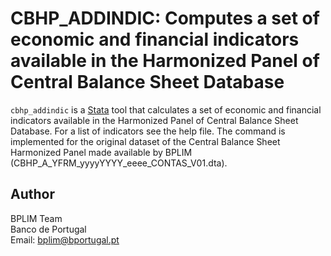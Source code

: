 # CBHP_ADDINDIC: Computes a set of economic and financial indicators available in the Harmonized Panel of Central Balance Sheet Database

`cbhp_addindic` is a [Stata](http://www.stata.com/) tool that calculates a set of economic and financial indicators available in the Harmonized Panel of Central Balance Sheet Database. For a list of indicators see the help file. The command is implemented for the original dataset of the Central Balance Sheet Harmonized Panel made available by BPLIM (CBHP_A_YFRM_yyyyYYYY_eeee_CONTAS_V01.dta).



## Author

BPLIM Team
<br>Banco de Portugal
<br>Email: bplim@bportugal.pt

